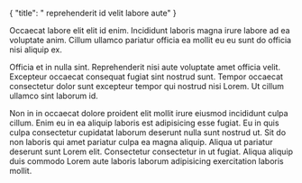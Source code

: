 {
  "title": " reprehenderit id velit labore aute"
}

Occaecat labore elit elit id enim. Incididunt laboris magna irure labore ad ea voluptate anim. Cillum ullamco pariatur officia ea mollit eu eu sunt do officia nisi aliquip ex.

Officia et in nulla sint. Reprehenderit nisi aute voluptate amet officia velit. Excepteur occaecat consequat fugiat sint nostrud sunt. Tempor occaecat consectetur dolor sunt excepteur tempor qui nostrud nisi Lorem. Ut cillum ullamco sint laborum id.

Non in in occaecat dolore proident elit mollit irure eiusmod incididunt culpa cillum. Enim eu in ea aliquip laboris est adipisicing esse fugiat. Eu in quis culpa consectetur cupidatat laborum deserunt nulla sunt nostrud ut. Sit do non laboris qui amet pariatur culpa ea magna aliquip. Aliqua ut pariatur deserunt sunt Lorem elit. Consectetur consectetur in ut fugiat. Aliqua aliquip duis commodo Lorem aute laboris laborum adipisicing exercitation laboris mollit.